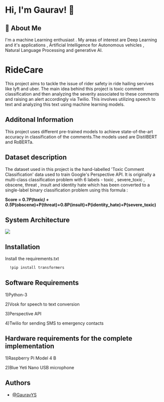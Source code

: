 
# Hi, I'm Gaurav! 👋


## 🚀 About Me
I'm a machine Learning enthusiast . My areas of interest are Deep Learning and it's applications , Artificial Intelligence for Autonomous vehicles , Natural Language Processing and generative AI.

# RideCare


This project aims to tackle the issue of rider safety in ride hailing servives like lyft and uber. The main idea behind this project is toxic comment classification and then analyzing the severity associated to these comments and raising an alert accordingly via Twilio. This involves utilizing speech to text and analyzing this text using machine learning models.


## Additonal Information 

This project uses different pre-trained models to achieve state-of-the-art accuracy in classification of the comments.The models used are DistilBERT and RoBERTa. 
## Dataset description 

The dataset used in this project is the hand-labelled 'Toxic Comment Classification' data used to train Google's Perspective API. It is originally a multi-class classification problem with 6 labels - toxic , severe_toxic , obscene, threat , insult and identity hate which has been converted to a single-label binary classification problem using this formula :

**Score = 0.7*P(toxic) + 0.5*P(obscene)+P(threat)+0.8P(insult)+P(identity_hate)+P(severe_toxic)**
## System Architecture 

![](https://github.com/GauravYS/Project-RideCare-/assets/116845183/5a00f649-d85e-4743-801d-2dae4eca1779)



## Installation

Install the requirements.txt 

```bash
  !pip install transformers
```

## Software Requirements 

1)Python-3

2)Vosk for speech to text conversion 

3)Perspective API

4)Twilio for sending SMS to emergency contacts

## Hardware requirements for the complete implementation

  1)Raspberry Pi Model 4 B

  2)Blue Yeti Nano USB microphone
## Authors

- [@GauravYS](https://github.com/GauravYS)

